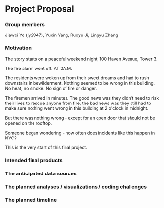 Project Proposal
================

### Group members

Jiawei Ye (jy2947), Yuxin Yang, Ruoyu Ji, Lingyu Zhang

### Motivation

The story starts on a peaceful weekend night, 100 Haven Avenue, Tower 3.

The fire alarm went off. AT 2A.M.

The residents were woken up from their sweet dreams and had to rush downstairs in bewilderment. Nothing seemed to be wrong in this building. No heat, no smoke. No sign of fire or danger.

The firemen arrived in minutes. The good news was they didn't need to risk their lives to rescue anyone from fire, the bad news was they still had to make sure nothing went wrong in this building at 2 o'clock in midnight.

But there was nothing wrong - except for an open door that should not be opened on the rooftop.

Someone began wondering - how often does incidents like this happen in NYC?

This is the very start of this final project.


### Intended final products

### The anticipated data sources

### The planned analyses / visualizations / coding challenges

### The planned timeline
